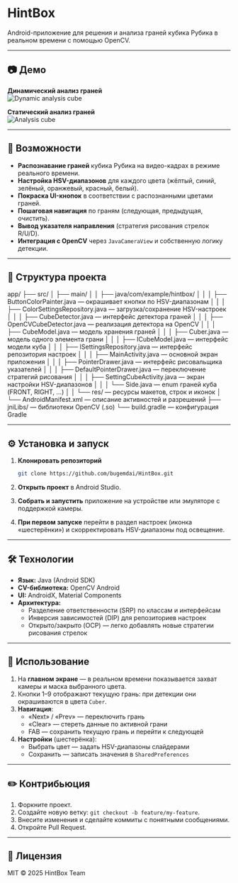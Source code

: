 # HintBox

Android-приложение для решения и анализа граней кубика Рубика в реальном времени с помощью OpenCV.

---

## 📷 Демо

**Динамический анализ граней**  
![Dynamic analysis cube](https://github.com/bugemdai/HintBox/blob/master/openCVLibrary343/dynamic%20analysis%20cube.gif)

**Статический анализ граней**  
![Analysis cube](https://github.com/bugemdai/HintBox/blob/master/openCVLibrary343/analysi2s.gif)

---

## 🚀 Возможности

- **Распознавание граней** кубика Рубика на видео-кадрах в режиме реального времени.
- **Настройка HSV-диапазонов** для каждого цвета (жёлтый, синий, зелёный, оранжевый, красный, белый).
- **Покраска UI-кнопок** в соответствии с распознанными цветами граней.
- **Пошаговая навигация** по граням (следующая, предыдущая, очистить).
- **Вывод указателя направления** (стратегия рисования стрелок R/U/D).
- **Интеграция с OpenCV** через `JavaCameraView` и собственную логику детекции.

---

## 📁 Структура проекта
app/
├── src/
│   ├── main/
│   │   ├── java/com/example/hintbox/
│   │   │   ├── ButtonColorPainter.java       — окрашивает кнопки по HSV-диапазонам
│   │   │   ├── ColorSettingsRepository.java  — загрузка/сохранение HSV-настроек
│   │   │   ├── CubeDetector.java             — интерфейс детектора граней
│   │   │   ├── OpenCVCubeDetector.java       — реализация детектора на OpenCV
│   │   │   ├── CubeModel.java                — модель хранения граней
│   │   │   ├── Cuber.java                    — модель одного элемента грани
│   │   │   ├── ICubeModel.java               — интерфейс модели куба
│   │   │   ├── ISettingsRepository.java      — интерфейс репозитория настроек
│   │   │   ├── MainActivity.java             — основной экран приложения
│   │   │   ├── PointerDrawer.java            — интерфейс рисовальщика указателей
│   │   │   ├── DefaultPointerDrawer.java     — переключение стратегий рисования
│   │   │   ├── SettingCubeActivity.java      — экран настройки HSV-диапазонов
│   │   │   └── Side.java                     — enum граней куба (FRONT, RIGHT, …)
│   │   └── res/                              — ресурсы макетов, строк и иконок
│   └── AndroidManifest.xml                   — описание активностей и разрешений
├── jniLibs/                                  — библиотеки OpenCV (.so)
└── build.gradle                              — конфигурация Gradle

---

## ⚙️ Установка и запуск

1. **Клонировать репозиторий**  
   ```bash
   git clone https://github.com/bugemdai/HintBox.git
   ```

2. **Открыть проект** в Android Studio.
3. **Собрать и запустить** приложение на устройстве или эмуляторе с поддержкой камеры.
4. **При первом запуске** перейти в раздел настроек (иконка «шестерёнки») и скорректировать HSV-диапазоны под освещение.

---

## 🛠 Технологии

* **Язык:** Java (Android SDK)
* **CV-библиотека:** OpenCV Android
* **UI:** AndroidX, Material Components
* **Архитектура:**
  * Разделение ответственности (SRP) по классам и интерфейсам
  * Инверсия зависимостей (DIP) для репозиториев настроек
  * Открыто/закрыто (OCP) — легко добавлять новые стратегии рисования стрелок

---

## 📖 Использование

1. На **главном экране** — в реальном времени показывается захват камеры и маска выбранного цвета.
2. Кнопки 1–9 отображают текущую грань: при детекции они окрашиваются в цвета `Cuber`.
3. **Навигация**:
   * «Next» / «Prev» — переключить грань
   * «Clear» — стереть данные по активной грани
   * FAB — сохранить текущую грань и перейти к следующей
4. **Настройки** (шестерёнка):
   * Выбрать цвет — задать HSV-диапазоны слайдерами
   * Сохранить — записать значения в `SharedPreferences`

---

## ✏️ Контрибьюция

1. Форкните проект.
2. Создайте новую ветку: `git checkout -b feature/my-feature`.
3. Внесите изменения и сделайте коммиты с понятными сообщениями.
4. Откройте Pull Request.

---

## 📄 Лицензия

MIT © 2025 HintBox Team
